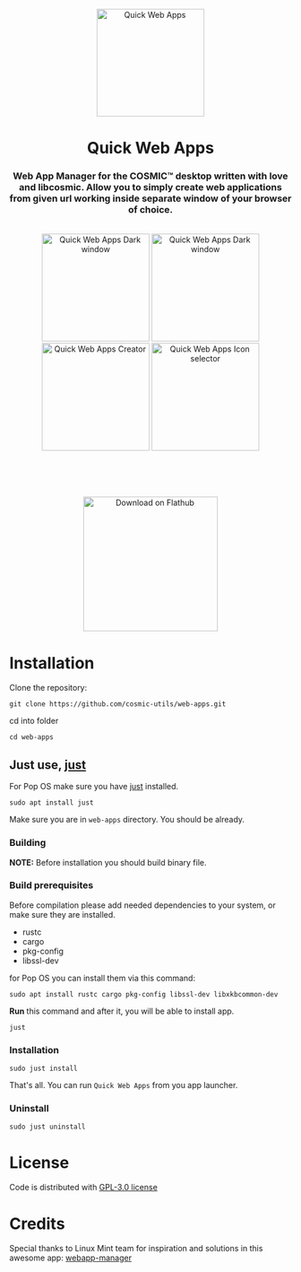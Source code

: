 <!--suppress HtmlDeprecatedAttribute -->
<div align="center">
  <br>
  <img alt="Quick Web Apps" src="https://raw.githubusercontent.com/cosmic-utils/web-apps/master/res/icons/hicolor/256x256/apps/io.github.elevenhsoft.WebApps.png" width="192" />
  <h1>Quick Web Apps</h1>

<h3>Web App Manager for the COSMIC™ desktop written with love and libcosmic. Allow you to simply create web applications
from
given url working inside separate window of your browser of choice.</h3>

  <br>

  <img alt="Quick Web Apps Dark window" src="https://raw.githubusercontent.com/cosmic-utils/web-apps/refs/tags/0.5.4a/res/screenshots/window-light.png" width="192">
  <img alt="Quick Web Apps Dark window" src="https://raw.githubusercontent.com/cosmic-utils/web-apps/refs/tags/0.5.4a/res/screenshots/window-dark.png" width="192">

  <br>

  <img alt="Quick Web Apps Creator" src="https://raw.githubusercontent.com/cosmic-utils/web-apps/refs/tags/0.5.4a/res/screenshots/window-creator.png" width="192">
  <img alt="Quick Web Apps Icon selector" src="https://raw.githubusercontent.com/cosmic-utils/web-apps/refs/tags/0.5.4a/res/screenshots/window-icon-picker.png" width="192">

<br><br><br>

  <a href='https://flathub.org/apps/io.github.elevenhsoft.WebApps'>
    <img width='240' alt='Download on Flathub' src='https://flathub.org/api/badge?locale=en'/>
  </a>
</div>

# Installation

Clone the repository:

`git clone https://github.com/cosmic-utils/web-apps.git`

cd into folder

`cd web-apps`

## Just use, [just](https://github.com/casey/just)

For Pop OS make sure you have [just](https://github.com/casey/just) installed.

`sudo apt install just`

Make sure you are in `web-apps` directory. You should be already.

### Building

**NOTE:** Before installation you should build binary file.

### Build prerequisites

Before compilation please add needed dependencies to your system, or make sure they are installed.

- rustc
- cargo
- pkg-config
- libssl-dev

for Pop OS you can install them via this command:

`sudo apt install rustc cargo pkg-config libssl-dev libxkbcommon-dev`

**Run** this command and after it, you will be able to install
app.

`just`

### Installation

`sudo just install`

That's all. You can run `Quick Web Apps` from you app launcher.

### Uninstall

`sudo just uninstall`

# License

Code is distributed with [GPL-3.0 license](https://github.com/cosmic-utils/web-apps/blob/master/LICENSE)

# Credits

Special thanks to Linux Mint team for inspiration and solutions in this awesome
app: [webapp-manager](https://github.com/linuxmint/webapp-manager)
